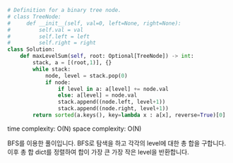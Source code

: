 ```python
# Definition for a binary tree node.
# class TreeNode:
#     def __init__(self, val=0, left=None, right=None):
#         self.val = val
#         self.left = left
#         self.right = right
class Solution:
    def maxLevelSum(self, root: Optional[TreeNode]) -> int:
        stack, a = [(root,1)], {}
        while stack:
            node, level = stack.pop(0)
            if node:
                if level in a: a[level] += node.val
                else: a[level] = node.val
                stack.append((node.left, level+1))
                stack.append((node.right, level+1))
        return sorted(a.keys(), key=lambda x : a[x], reverse=True)[0]
```

time complexity: O(N)
space complexity: O(N)

BFS를 이용한 풀이입니다. BFS로 탐색을 하고 각각의 level에 대한 총 합을 구합니다.
이후 총 합 dict를 정렬하여 합이 가장 큰 가장 작은 level을 반환합니다.